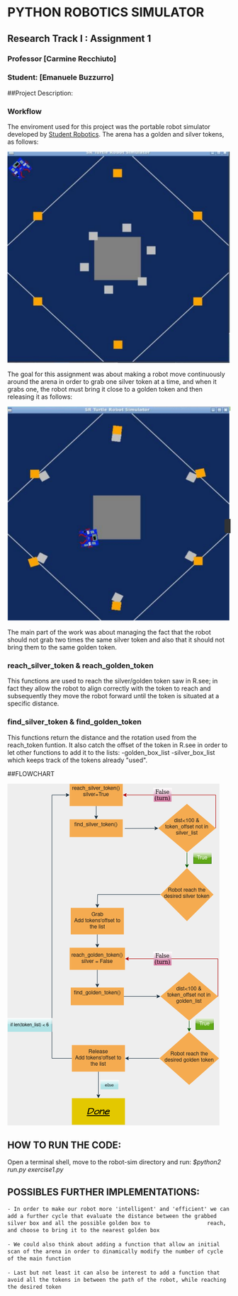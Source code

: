 # PYTHON ROBOTICS SIMULATOR
## Research Track I : Assignment 1
### Professor [Carmine Recchiuto]
### Student: [Emanuele Buzzurro]

##Project Description: 


### Workflow ###

The enviroment used for this project was the portable robot simulator developed by [Student Robotics](https://studentrobotics.org). The arena has a golden and silver tokens, as follows:

![arena](https://github.com/Emanuele1202/RT-1/blob/main/Assignment1/Initial_arena_structure.png) 

The goal for this assignment was about making a robot move continuously around the arena in order to grab one silver token at a time, and when it grabs one, the robot must bring it close to a golden token and then releasing it as follows:

![final](https://github.com/Emanuele1202/RT-1/blob/main/Assignment1/Final_arena_structure.png)

The main part of the work was about managing the fact that the robot should not grab two times the same silver token and also that it should not bring them to the same golden token.
    
    
### reach_silver_token & reach_golden_token ###
 
This functions are used to reach the silver/golden token saw in R.see; in fact they allow the robot to align correctly with the token to reach and subsequently they move the robot forward until the token is situated at a specific distance. 


### find_silver_token & find_golden_token ###
 
This functions return the distance and the rotation used from the reach_token funtion. It also catch the offset of the token in R.see in order to let other functions to add it to the lists: 
	-golden_box_list
	-silver_box_list
 which keeps track of the tokens already "used".
 
##FLOWCHART

![flowchart](https://github.com/Emanuele1202/RT-1/blob/main/Assignment1/flowcharts.png)
 
 
## HOW TO RUN THE CODE:

Open a terminal shell, move to the robot-sim directory and run:
*$python2 run.py exercise1.py* 


## POSSIBLES FURTHER IMPLEMENTATIONS:

	- In order to make our robot more 'intelligent' and 'efficient' we can add a further cycle that evaluate the distance between the grabbed silver box and all the possible golden box to 				 reach, and choose to bring it to the nearest golden box

	- We could also think about adding a function that allow an initial scan of the arena in order to dinamically modify the number of cycle of the main function 

	- Last but not least it can also be interest to add a function that avoid all the tokens in between the path of the robot, while reaching the desired token
